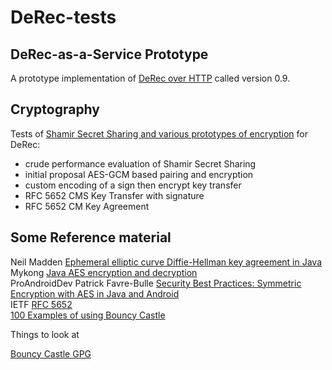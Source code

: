 # DeRec-tests

## DeRec-as-a-Service Prototype

A prototype implementation of [DeRec over HTTP](https://github.com/jorabin/derec-tests/tree/master/src/main/java/com/thebuildingblocks/derec/v0_9) called version 0.9.

## Cryptography

Tests of [Shamir Secret Sharing and various prototypes of encryption](https://github.com/jorabin/derec-tests/tree/master/src/main/java/com/thebuildingblocks/derec/crypto) for DeRec:

- crude performance evaluation of Shamir Secret Sharing
- initial proposal AES-GCM based pairing and encryption
- custom encoding of a sign then encrypt key transfer
- RFC 5652 CMS Key Transfer with signature
- RFC 5652 CM Key Agreement 

## Some Reference material

Neil Madden [Ephemeral elliptic curve Diffie-Hellman key agreement in Java](https://neilmadden.blog/2016/05/20/ephemeral-elliptic-curve-diffie-hellman-key-agreement-in-java/)  
Mykong [Java AES encryption and decryption](https://mkyong.com/java/java-aes-encryption-and-decryption/)  
ProAndroidDev
Patrick Favre-Bulle [Security Best Practices: Symmetric Encryption with AES in Java and Android](https://proandroiddev.com/security-best-practices-symmetric-encryption-with-aes-in-java-7616beaaade9)   
IETF [RFC 5652](https://datatracker.ietf.org/doc/html/rfc5652)  
[100 Examples of using Bouncy Castle](https://www.bouncycastle.org/fips-java/BCFipsIn100.pdf)

Things to look at

[Bouncy Castle GPG](https://neuhalje.github.io/bouncy-gpg/)
